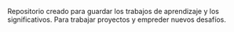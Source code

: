 Repositorio creado para guardar los trabajos de aprendizaje y los significativos.
Para trabajar proyectos y empreder nuevos desafíos.


